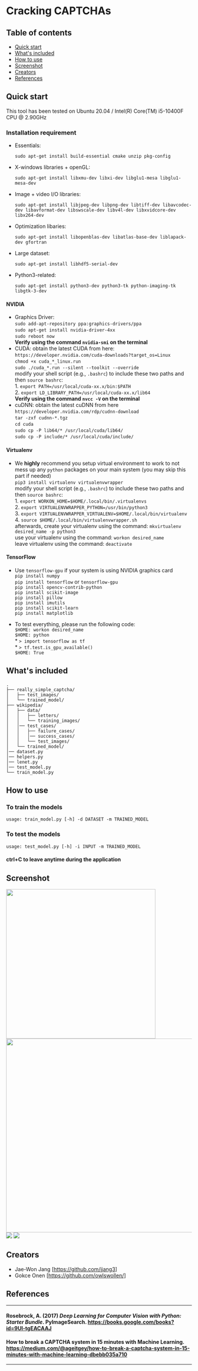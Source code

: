# Cracking CAPTCHAs

## Table of contents

- [Quick start](#quick-start)
- [What's included](#whats-included)
- [How to use](#how-to-use)
- [Screenshot](#screenshot)
- [Creators](#creators)
- [References](#references)

## Quick start

This tool has been tested on Ubuntu 20.04 / Intel(R) Core(TM) i5-10400F CPU @ 2.90GHz 

### Installation requirement
- Essentials:

    ```sudo apt-get install build-essential cmake unzip pkg-config```
- X-windows libraries + openGL:

    ```sudo apt-get install libxmu-dev libxi-dev libglu1-mesa libglu1-mesa-dev```
- Image + video I/O libraries:

    ```sudo apt-get install libjpeg-dev libpng-dev libtiff-dev libavcodec-dev libavformat-dev libswscale-dev libv4l-dev libxvidcore-dev libx264-dev```
- Optimization libaries:

    ```sudo apt-get install libopenblas-dev libatlas-base-dev liblapack-dev gfortran```
- Large dataset:

    ```sudo apt-get install libhdf5-serial-dev```
- Python3-related:

    ```sudo apt-get install python3-dev python3-tk python-imaging-tk libgtk-3-dev```

#### NVIDIA

- Graphics Driver:<br>
        ```sudo add-apt-repository ppa:graphics-drivers/ppa```<br>
        ```sudo apt-get install nvidia-driver-4xx```<br>
        ```sudo reboot now```<br>
        **Verify using the command ```nvidia-smi``` on the terminal**
- CUDA:
        obtain the latest CUDA from here: ```https://developer.nvidia.com/cuda-downloads?target_os=Linux```<br>
        `chmod +x cuda_*_linux.run`<br>
        `sudo ./cuda_*.run --silent --toolkit --override`<br>
        modify your shell script (e.g., `.bashrc`) to include these two paths and then ```source bashrc```:<br>
            1. ```export PATH=/usr/local/cuda-xx.x/bin:$PATH```<br>
            2. ```export LD_LIBRARY_PATH=/usr/local/cuda-xx.x/lib64```<br>
        **Verify using the command ```nvcc -V``` on the terminal**
- cuDNN:
        obtain the latest cuDNN from here ```https://developer.nvidia.com/rdp/cudnn-download```<br>
        ```tar -zxf cudnn-*.tgz```<br>
        ```cd cuda```<br>
        ```sudo cp -P lib64/* /usr/local/cuda/lib64/```<br>
        ```sudo cp -P include/* /usr/local/cuda/include/```<br>



#### Virtualenv
- We **highly** recommend you setup virtual environment to work to not mess up any `python` packages on your main system (you may skip this part if needed)     
     ```pip3 install virtualenv virtualenvwrapper```<br>
    modify your shell script (e.g., `.bashrc`) to include these two paths and then ```source bashrc```:<br>
        1. ```export WORKON_HOME=$HOME/.local/bin/.virtualenvs ```<br>
        2. ```export VIRTUALENVWRAPPER_PYTHON=/usr/bin/python3```<br>
        3. ```export VIRTUALENVWRAPPER_VIRTUALENV=$HOME/.local/bin/virtualenv```<br>
        4. ```source $HOME/.local/bin/virtualenvwrapper.sh```<br>
    afterwards, create your virtualenv using the command: ```mkvirtualenv desired_name -p python3```<br>
    use your virtualenv using the command: ```workon desired_name```<br>
    leave virtualenv using the command: ```deactivate```<br>

#### TensorFlow
- Use ```tensorflow-gpu``` if your system is using NVIDIA graphics card <br>
    ```pip install numpy``` <br>
    ```pip install tensorflow``` or ```tensorflow-gpu```<br>
    ```pip install opencv-contrib-python```<br>
    ```pip install scikit-image```<br>
    ```pip install pillow```<br>
    ```pip install imutils```<br>
    ```pip install scikit-learn```<br>
    ```pip install matplotlib```<br>

- To test everything, please run the following code:<br>
    ```$HOME: workon desired_name```<br>
    ```$HOME: python```<br>
        * ```> import tensorflow as tf```<br>
        * ```> tf.test.is_gpu_available()```<br>
    ```$HOME: True```<br>

## What's included
```
.
├── really_simple_captcha/
│   ├── test_images/
│   └── trained_model/
├── wikipedia/
│   ├── data/
│   │   ├── letters/
│   │   └── training_images/
│   │── test_cases/
│   │   ├── failure_cases/
│   │   │── success_cases/
│   │   └── test_images/
│   └── trained_model/
│── dataset.py
│── helpers.py
│── lenet.py
│── test_model.py
└── train_model.py
```

## How to use

### To train the models
```usage: train_model.py [-h] -d DATASET -m TRAINED_MODEL```

### To test the models
```usage: test_model.py [-h] -i INPUT -m TRAINED_MODEL```

#### ctrl+C to leave anytime during the application

## Screenshot

<img src="images/Training.png" width="405"/> <img src="images/Trained.png" width="525"/> 
![](images/Screenshot.png)
![](images/Screenshot2.png)

## Creators
- Jae-Won Jang [https://github.com/jjang3]
- Gokce Onen [https://github.com/owlswollen/]

## References
---
#### Rosebrock, A. (2017) *Deep Learning for Computer Vision with Python: Starter Bundle*. PyImageSearch. https://books.google.com/books?id=9Ul-tgEACAAJ
#### How to break a CAPTCHA system in 15 minutes with Machine Learning. https://medium.com/@ageitgey/how-to-break-a-captcha-system-in-15-minutes-with-machine-learning-dbebb035a710
---